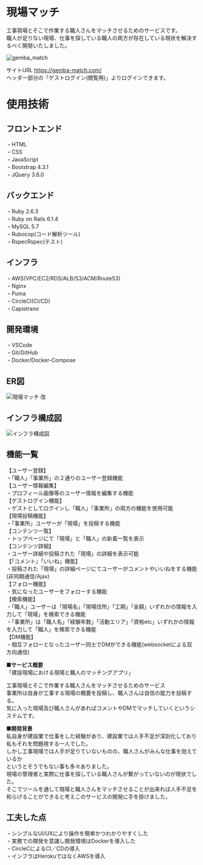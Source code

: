 # 現場マッチ
工事現場とそこで作業する職人さんをマッチさせるためのサービスです。  
職人が足りない現場、仕事を探している職人の両方が存在している現状を解決するべく開発いたしました。

![gemba_match](https://user-images.githubusercontent.com/81660388/130314344-dc39beb2-de3c-45b2-904f-8899b7dbbe7e.png)

サイトURL https://gemba-match.com/  
ヘッダー部分の「ゲストログイン(閲覧用)」よりログインできます。

# 使用技術
## フロントエンド
・HTML  
・CSS  
・JavaScript  
・Bootstrap 4.3.1  
・JQuery 3.6.0  
## バックエンド
・Ruby 2.6.3  
・Ruby on Rails 6.1.4  
・MySQL 5.7  
・Rubocop(コード解析ツール)  
・RspecRspec(テスト)  
## インフラ
・AWS(VPC/EC2/RDS/ALB/S3/ACM/Route53)  
・Nginx  
・Puma  
・CircleCI(CI/CD)  
・Capistrano  
## 開発環境
・VSCode  
・Git/GitHub  
・Docker/Docker-Compose  
## ER図
![現場マッチ 改](https://user-images.githubusercontent.com/81660388/130374087-42a17ae3-a96f-44d6-b753-32aa389b7aa9.png)
## インフラ構成図
![インフラ構成図](https://user-images.githubusercontent.com/81660388/130374118-a724a0b2-7497-405a-b8d7-e456a20ea064.png)
## 機能一覧
【ユーザー登録】  
・「職人」「事業所」の２通りのユーザー登録機能  
【ユーザー情報編集】  
・プロフィール画像等のユーザー情報を編集する機能  
【ゲストログイン機能】  
・ゲストとしてログインし「職人」「事業所」の両方の機能を使用可能  
【現場投稿機能】  
・「事業所」ユーザーが「現場」を投稿する機能  
【コンテンツ一覧】  
・トップページにて「現場」と「職人」の新着一覧を表示  
【コンテンツ詳細】  
・ユーザー詳細や投稿された「現場」の詳細を表示可能  
【「コメント」「いいね」機能】  
・投稿された「現場」の詳細ページにてユーザーがコメントやいいねをする機能(非同期通信/Ajax)  
【フォロー機能】  
・気になったユーザーをフォローする機能  
【検索機能】  
・「職人」ユーザーは「現場名」「現場住所」「工期」「金額」いずれかの情報を入力して「現場」を検索できる機能  
・「事業所」は「職人名」「経験年数」「活動エリア」「資格etc」いずれかの情報を入力して「職人」を検索できる機能  
【DM機能】  
・相互フォローとなったユーザー同士でDMができる機能(websocketによる双方向通信)  


**■サービス概要**  
「建設現場における現場と職人のマッチングアプリ」

工事現場とそこで作業する職人さんをマッチさせるためのサービス  
事業所は自身が工事する現場の概要を投稿し、職人さんは自信の能力を投稿する。  
気に入った現場及び職人さんがあればコメントやDMでマッチしていくというシステムです。  

**■開発背景**  
私自身が建設業で仕事をした経験があり、建設業では人手不足が深刻化しており  
私もそれを問題視する一人でした。  
しかし工事現場では人手が足りていないものの、職人さんがみんな仕事を抱えているか  
というとそうでもない事も多々ありました。  
現場の管理者と実際に仕事を探している職人さんが繋がっていないのが現状でした。  
そこでツールを通して現場と職人さんをマッチさせることが出来れば人手不足を  
和らげることができると考えこのサービスの開発に手を掛けました。 

## 工夫した点  
・シンプルなUI/UXにより操作を簡単かつわかりやすくした  
・実務での開発を意識し開発環境はDockerを導入した  
・CircleCによるCI／CDの導入  
・インフラはHerokuではなくAWSを導入